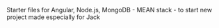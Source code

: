 Starter files for Angular, Node.js, MongoDB - MEAN stack -  to start new project made especially for Jack
